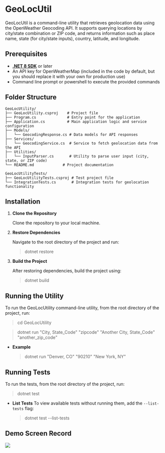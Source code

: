 ﻿# GeoLocUtil
GeoLocUtil is a command-line utility that retrieves geolocation data using the OpenWeather Geocoding API. It supports querying locations by city/state combination or ZIP code, and returns information such as place name, state (for city/state inputs), country, latitude, and longitude.

## Prerequisites

- **[.NET 8 SDK](https://dotnet.microsoft.com/en-us/download/dotnet/8.0)** or later
- An API key for OpenWeatherMap (included in the code by default, but you should replace it with your own for production use)
- Command line prompt or powershell to execute the provided commands

## Folder Structure

```plaintext
GeoLocUtility/
├── GeoLocUtility.csproj    # Project file
├── Program.cs              # Entry point for the application
├── Application.cs          # Main application logic and service configuration
├── Models/
│   └── GeocodingResponse.cs # Data models for API responses
├── Services/
│   └── GeocodingService.cs  # Service to fetch geolocation data from the API
├── Utilities/
│   └── InputParser.cs       # Utility to parse user input (city, state, or ZIP code)
└── README.md             # Project documentation

GeoLocUtilityTests/
├── GeoLocUtilityTests.csproj # Test project file
└── IntegrationTests.cs       # Integration tests for geolocation functionality
```

## Installation

1. **Clone the Repository**

    Clone the repository to your local machine.

2. **Restore Dependencies**

   Navigate to the root directory of the project and run:
   
    > dotnet restore

3. **Build the Project**

    After restoring dependencies, build the project using:
    
    > dotnet build

## Running the Utility

To run the GeoLocUtility command-line utility, from the root directory of the project, run:

> cd GeoLocUtility

> dotnet run "City, State_Code" "zipcode" "Another City, State_Code" "another_zip_code"

+ **Example**
    > dotnet run "Denver, CO" "90210" "New York, NY"

## Running Tests

To run the tests, from the root directory of the project, run:

> dotnet test

+ **List Tests**
    To view available tests without running them, add the `--list-tests` flag:

    > dotnet test --list-tests



## Demo Screen Record
![](GeoLocUtility_Demo.gif)